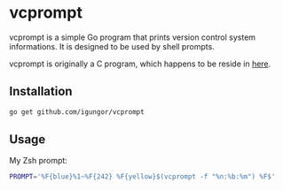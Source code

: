 # vcprompt

vcprompt is a simple Go program that prints version control system informations. It is designed to
be used by shell prompts.

vcprompt is originally a C program, which happens to be reside in
[here](http://hg.gerg.ca/vcprompt/).

## Installation

```sh
go get github.com/igungor/vcprompt
```

## Usage

My Zsh prompt:

```sh
PROMPT='%F{blue}%1~%F{242} %F{yellow}$(vcprompt -f "%n:%b:%m") %F$'
```
